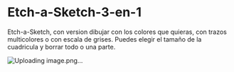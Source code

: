 # Etch-a-Sketch-3-en-1
Etch-a-Sketch, con version dibujar con los colores que quieras, con trazos multicolores o con escala de grises. Puedes elegir el tamaño de la cuadricula y borrar todo o una parte.

![Uploading image.png…]()



